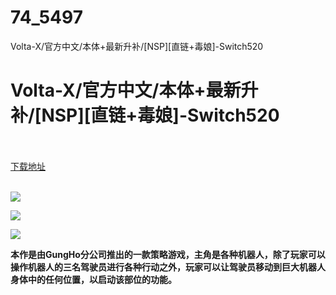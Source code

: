 # 74_5497
Volta-X/官方中文/本体+最新升补/[NSP][直链+毒娘]-Switch520
# Volta-X/官方中文/本体+最新升补/[NSP][直链+毒娘]-Switch520
 <br/></br>
[下载地址](https://www.switch520.cc/article/5497 "下载地址")
<br/></br>

<p><span><strong><img src="https://ae01.alicdn.com/kf/U4ac1d31a9b5d42c4acbab0ab1dc35c28B.jpg"></strong></span></p>
<p><span><strong><img src="https://ae01.alicdn.com/kf/U7bc97078403b4ace9023f9a42ebfd8208.jpg"></strong></span></p>
<p><span><strong><img src="https://ae01.alicdn.com/kf/Ucf630ca1b9ca46f29b830c33e0982cfe0.jpg"></strong></span></p>
<p><span><strong>本作是由GungHo分公司推出的一款策略游戏，主角是各种机器人，除了玩家可以操作机器人的三名驾驶员进行各种行动之外，玩家可以让驾驶员移动到巨大机器人身体中的任何位置，以启动该部位的功能。</strong></span></p>
<p></p>
